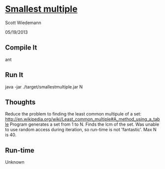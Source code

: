 # [Smallest multiple](http://projecteuler.net/problem=5)
Scott Wiedemann

05/19/2013

## Compile It
ant


## Run It
java -jar ./target/smallestmultiple.jar N


## Thoughts
Reduce the problem to finding the least common multipule of a set: http://en.wikipedia.org/wiki/Least_common_multiple#A_method_using_a_table  Program generates a set from 1 to N.  Finds the lcm of the set.  Was unable to use random access during iteration, so run-time is not 'fantastic'.  Max N is 40.


## Run-time
Unknown
